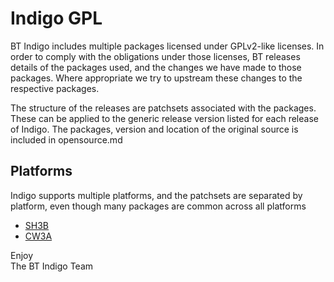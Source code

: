 # Indigo GPL
BT Indigo includes multiple packages licensed under GPLv2-like licenses. In order to comply with the obligations under those licenses, BT releases details of the packages used, and the changes we have made to those packages. Where appropriate we try to upstream these changes to the respective packages.

The structure of the releases are patchsets associated with the packages. These can be applied to the generic release version listed for each release of Indigo. The packages, version and location of the original source is included in opensource.md

## Platforms
Indigo supports multiple platforms, and the patchsets are separated by platform, even though many packages are common across all platforms

* [SH3B](sh3b/OPENSOURCE.md)
* [CW3A](cw3a/OPENSOURCE.md)

Enjoy<br>
The BT Indigo Team
